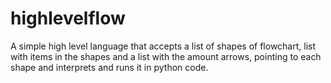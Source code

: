 # highlevelflow
A simple high level language that accepts a list of shapes of flowchart, list with items in the shapes and a list with the amount arrows, pointing to each shape and interprets and runs it in python code.
